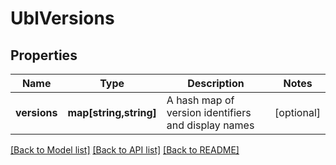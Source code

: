 # UblVersions

## Properties
Name | Type | Description | Notes
------------ | ------------- | ------------- | -------------
**versions** | **map[string,string]** | A hash map of version identifiers and display names | [optional] 

[[Back to Model list]](../README.md#documentation-for-models) [[Back to API list]](../README.md#documentation-for-api-endpoints) [[Back to README]](../README.md)


